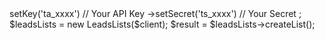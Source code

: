 <?php

use Tomba\Client;
use Tomba\Services\LeadsLists;

$client = new Client();

$client
    ->setKey('ta_xxxx') // Your API Key
    ->setSecret('ts_xxxx') // Your Secret
;

$leadsLists = new LeadsLists($client);

$result = $leadsLists->createList();